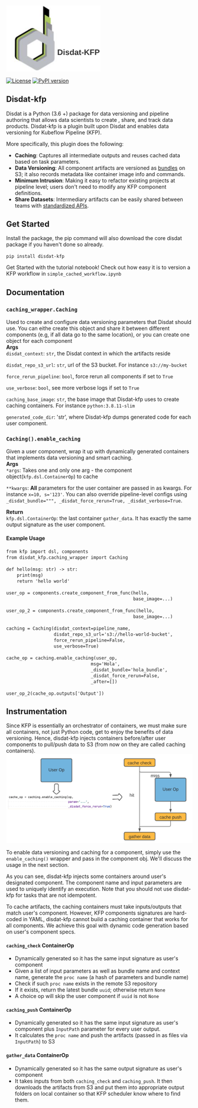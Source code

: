 
<img src="docs/logo.png" width="256">

[![License](https://img.shields.io/badge/License-Apache%202.0-blue.svg)](https://opensource.org/licenses/Apache-2.0) 
[![PyPI version](https://badge.fury.io/py/disdat.svg)](https://badge.fury.io/py/disdat) 
## Disdat-kfp
Disdat is a Python (3.6 +) package for data versioning and pipeline authoring that allows data scientists to create
, share, and track data products. Disdat-kfp is a plugin built upon Disdat and enables data versioning for Kubeflow Pipeline (KFP).

More specifically, this plugin does the following:
* **Caching**: Captures all intermediate outputs and reuses cached data based on task parameters.
* **Data Versioning**: All component artifacts are versioned as [bundles](https://disdat.gitbook.io/disdat-documentation/basic-concepts/bundles) on S3; it also records metadata like container image info and commands.
* **Minimum Intrusion**: Making it easy to refactor existing projects at pipeline level; users don't need to modify any KFP component definitions.
* **Share Datasets**: Intermediary artifacts can be easily shared between teams with [standardized APIs](https://disdat.gitbook.io/disdat-documentation/examples/short-test-drive/push-pull-using-s3).
## Get Started 
Install the package, the pip command will also download the core disdat package if you haven't done so already. 

`pip install disdat-kfp`

Get Started with the tutorial notebook! Check out how easy it is to version a KFP workflow in `simple_cached_workflow.ipynb`

## Documentation
### `caching_wrapper.Caching`
Used to create and configure data versioning parameters that Disdat should use. You can eithe create this object and share it between 
different components (e.g, if all data go to the same location), or you can create one object for each component  
**Args** \
`disdat_context`: `str`, the Disdat context in which the artifacts reside  

`disdat_repo_s3_url`: `str`, url of the S3 bucket. For instance `s3://my-bucket`

`force_rerun_pipeline`: `bool`, force rerun all components if set to `True` 

`use_verbose`: `bool`, see more verbose logs if set to `True` 

`caching_base_image`: `str`, the base image that Disdat-kfp uses to create caching containers. For instance `python:3.8.11-slim` 

`generated_code_dir`: 'str', where Disdat-kfp dumps generated code for each user component.


### `Caching().enable_caching`
Given a user component, wrap it up with dynamically generated containers that implements data versioning and 
smart caching. \
**Args** \
`*args`: Takes one and only one arg - the component object(`kfp.dsl.ContainerOp`) to cache 

`**kwargs`: **All** parameters for the user container are passed in as kwargs. For instance `x=10, s='123'`. You 
can also override pipeline-level configs using `_disdat_bundle=""", _disdat_force_rerun=True, _disdat_verbose=True`.

**Return**  
`kfp.dsl.ContainerOp`: the last container `gather_data`. It has exactly the same output signature as the user component.

#### Example Usage 
```
from kfp import dsl, components
from disdat_kfp.caching_wrapper import Caching

def hello(msg: str) -> str:
    print(msg)
    return 'hello world'
    
user_op = components.create_component_from_func(hello,
                                                base_image=...)
                                                
user_op_2 = components.create_component_from_func(hello,
                                                base_image=...)
                                                
caching = Caching(disdat_context=pipeline_name,
                  disdat_repo_s3_url='s3://hello-world-bucket',
                  force_rerun_pipeline=False,
                  use_verbose=True)
                  
cache_op = caching.enable_caching(user_op, 
                                msg='Hola', 
                                _disdat_bundle='hola_bundle', 
                                _disdat_force_rerun=False, 
                                _after=[])
                                
user_op_2(cache_op.outputs['Output'])
```

## Instrumentation
Since KFP is essentially an orchestrator of containers, we must make sure all containers, not just Python code, get to enjoy the benefits of data versioning. 
Hence, disdat-kfp injects containers before/after user components to pull/push data to S3 (from now on they are called caching containers).  
<img src="docs/instrumentation.png" width="512"> 

To enable data versioning and caching for a component, simply use the `enable_caching()` wrapper and pass in the component obj. 
We'll discuss the usage in the next section.

As you can see, disdat-kfp injects some containers around user's designated component. The component name and input parameters 
are used to uniquely identify an execution. Note that you should not use disdat-kfp for tasks that are not idempotent. 

To cache artifacts, the caching containers must take inputs/outputs that match user's component. However, KFP components signatures are hard-coded
in YAML, disdat-kfp cannot build a caching container that works for all components. We achieve this goal with dynamic code generation based on user's component specs.

#### `caching_check` ContainerOp
* Dynamically generated so it has the same input signature as user's component
* Given a list of input parameters as well as bundle name and context name, generate the `proc name` (a hash of parameters and bundle name)
* Check if such `proc name` exists in the remote S3 repository
* If it exists, return the latest bundle `uuid`; otherwise return `None`
* A choice op will skip the user component if `uuid` is not `None`

#### `caching_push` ContainerOp
* Dynamically generated so it has the same input signature as user's component plus  `InputPath` parameter for every user output. 
* It calculates the `proc name` and push the artifacts (passed in as files via `InputPath`) to S3

#### `gather_data` ContainerOp
* Dynamically generated so it has the same output signature as user's component 
* It takes inputs from both `caching_check` and `caching_push`. It then downloads the artifacts from S3 and 
put them into appropriate output folders on local container so that KFP scheduler know where to find them.